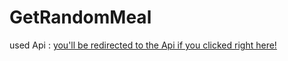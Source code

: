 # GetRandomMeal
used Api : <a href = "https://www.themealdb.com/api/json/v1/1/random.php">you'll be redirected to the Api if you clicked right here!</a>
